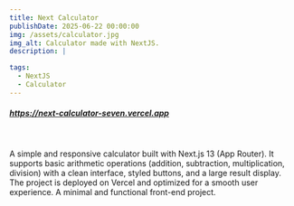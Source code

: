 ```yaml
---
title: Next Calculator
publishDate: 2025-06-22 00:00:00
img: /assets/calculator.jpg
img_alt: Calculator made with NextJS.
description: |

tags:
  - NextJS
  - Calculator
---
```


##### https://next-calculator-seven.vercel.app

<br>

A simple and responsive calculator built with Next.js 13 (App Router). It supports basic arithmetic operations (addition, subtraction, multiplication, division) with a clean interface, styled buttons, and a large result display. The project is deployed on Vercel and optimized for a smooth user experience. A minimal and functional front-end project.
